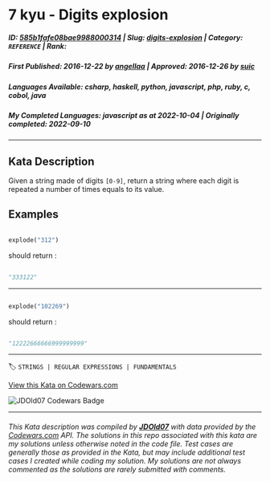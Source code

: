 # 7 kyu - Digits explosion

##### **ID**: [585b1fafe08bae9988000314](https://www.codewars.com/kata/585b1fafe08bae9988000314) | **Slug**: [digits-explosion](https://www.codewars.com/kata/585b1fafe08bae9988000314) | **Category**: `REFERENCE` | **Rank**: <span style="color:white">7 kyu</span>

##### **First Published**: 2016-12-22 ***by*** [angellaa](https://www.codewars.com/users/angellaa) | **Approved**: 2016-12-26 ***by*** [suic](https://www.codewars.com/users/suic)

##### **Languages Available**: csharp, haskell, python, javascript, php, ruby, c, cobol, java

##### **My Completed Languages**: javascript ***as at*** 2022-10-04 | **Originally completed**: 2022-09-10

---

## Kata Description


Given a string made of digits `[0-9]`, return a string where each digit is repeated a number of times equals to its value. 



## Examples



```python

explode("312")

```



should return :



```python

"333122"

```

___

```python

explode("102269")

```



should return :

```python

"12222666666999999999"

```

---


🏷 `STRINGS | REGULAR EXPRESSIONS | FUNDAMENTALS`


[View this Kata on Codewars.com](https://www.codewars.com/kata/585b1fafe08bae9988000314)

![](https://www.codewars.com/users/jdold07/badges/large "JDOld07 Codewars Badge")

---

###### *This Kata description was compiled by [**JDOld07**](https://tpstech.dev) with data provided by the [Codewars.com](https://www.codewars.com) API.  The solutions in this repo associated with this kata are my solutions unless otherwise noted in the code file.  Test cases are generally those as provided in the Kata, but may include additional test cases I created while coding my solution.  My solutions are not always commented as the solutions are rarely submitted with comments.*
